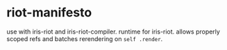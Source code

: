 # riot-manifesto

use with iris-riot and iris-riot-compiler. runtime for iris-riot. allows properly scoped refs and batches rerendering on `self .render`.
